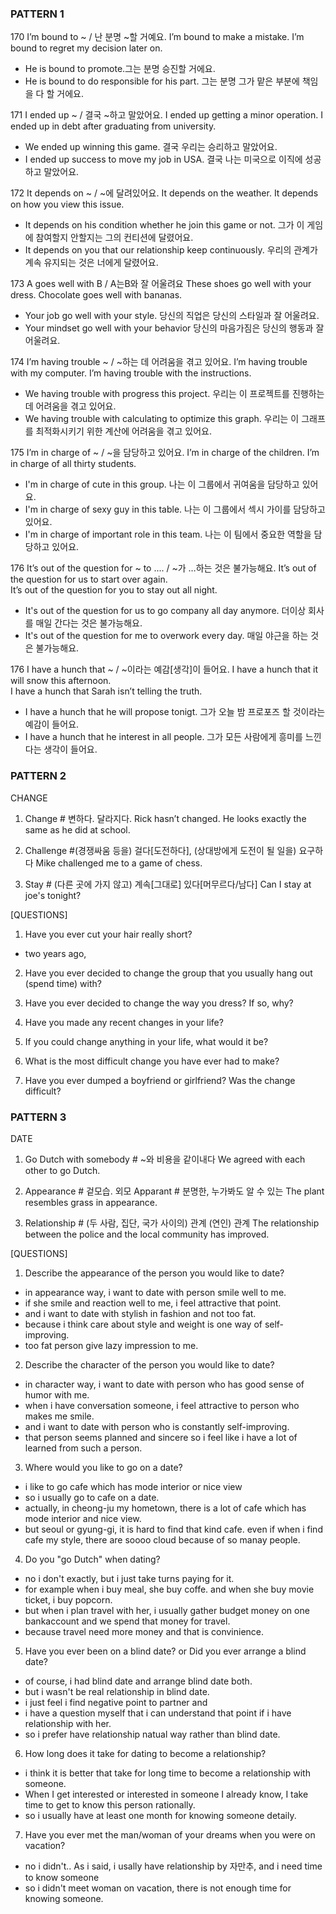 ### PATTERN 1
170  I’m bound to ~ / 난 분명 ~할 거예요.
I’m bound to make a mistake.
I’m bound to regret my decision later on.
- He is bound to promote.그는 분명 승진할 거에요.
- He is bound to do responsible for his part. 그는 분명 그가 맡은 부분에 책임을 다 할 거에요.

171  I ended up ~ / 결국 ~하고 말았어요.
I ended up getting a minor operation.
I ended up in debt after graduating from university.
- We ended up winning this game. 결국 우리는 승리하고 말았어요.
- I ended up success to move my job in USA. 결국 나는 미국으로 이직에 성공하고 말았어요.
 
172  It depends on ~ / ~에 달려있어요.
It depends on the weather.
It depends on how you view this issue.
- It depends on his condition whether he join this game or not. 그가 이 게임에 참여할지 안할지는 그의 컨티션에 달렸어요.
- It depends on you that our relationship keep continuously. 우리의 관계가 계속 유지되는 것은 너에게 달렸어요.

173  A goes well with B / A는B와 잘 어울려요
These shoes go well with your dress. 
Chocolate goes well with bananas.
- Your job go well with your style. 당신의 직업은 당신의 스타일과 잘 어울려요.
- Your mindset go well with your behavior 당신의 마음가짐은 당신의 행동과 잘 어울려요.
 
174  I’m having trouble ~ / ~하는 데 어려움을 겪고 있어요.
I’m having trouble with my computer. 
I’m having trouble with the instructions.
- We having trouble with progress this project. 우리는 이 프로젝트를 진행하는데 어려움을 겪고 있어요.
- We having trouble with calculating to optimize this graph. 우리는 이 그래프를 최적화시키기 위한 계산에 어려움을 겪고 있어요.

175  I’m in charge of ~ / ~을 담당하고 있어요.
I’m in charge of the children.
I’m in charge of all thirty students.
- I'm in charge of cute in this group. 나는 이 그룹에서 귀여움을 담당하고 있어요.
- I'm in charge of sexy guy in this table. 나는 이 그룹에서 섹시 가이를 담당하고 있어요.
- I'm in charge of important role in this team. 나는 이 팀에서 중요한 역할을 담당하고 있어요.
 
176  It’s out of the question for ~ to .... / ~가 …하는 것은 불가능해요.
It’s out of the question for us to start over again.  
It’s out of the question for you to stay out all night.
- It's out of the question for us to go company all day anymore. 더이상 회사를 매일 간다는 것은 불가능해요.
- It's out of the question for me to overwork every day. 매일 야근을 하는 것은 불가능해요.
 
176  I have a hunch that ~ / ~이라는 예감[생각]이 들어요.
I have a hunch that it will snow this afternoon.  
I have a hunch that Sarah isn’t telling the truth.
- I have a hunch that he will propose tonigt. 그가 오늘 밤 프로포즈 할 것이라는 예감이 들어요.
- I have a hunch that he interest in all people. 그가 모든 사람에게 흥미를 느낀다는 생각이 들어요.

### PATTERN 2
CHANGE
1. Change # 변하다. 달라지다.
Rick hasn’t changed. He looks exactly the same as he did at school.

2. Challenge #(경쟁싸움 등을) 걸다[도전하다], (상대방에게 도전이 될 일을) 요구하다
Mike challenged me to a game of chess.

3. Stay # (다른 곳에 가지 않고) 계속[그대로] 있다[머무르다/남다]
Can I stay at joe's tonight?

[QUESTIONS]

1. Have you ever cut your hair really short?
- two years ago, 
2. Have you ever decided to change the group that you usually hang out (spend time) with?

3. Have you ever decided to change the way you dress? If so, why?

4. Have you made any recent changes in your life?

5. If you could change anything in your life, what would it be?

6. What is the most difficult change you have ever had to make?

7. Have you ever dumped a boyfriend or girlfriend? Was the change difficult?

### PATTERN 3
DATE
1. Go Dutch with somebody # ~와 비용을 같이내다
We agreed with each other to go Dutch. 

2. Appearance # 겉모습. 외모
     Apparant # 분명한, 누가봐도 알 수 있는
The plant resembles grass in appearance. 

3. Relationship # (두 사람, 집단, 국가 사이의) 관계
                          (연인) 관계
The relationship between the police and the local community has improved. 


[QUESTIONS]
1. Describe the appearance of the person you would like to date?
- in appearance way, i want to date with person smile well to me.
- if she smile and reaction well to me, i feel attractive that point.
- and i want to date with stylish in fashion and not too fat.
- because i think care about style and weight is one way of self-improving.
- too fat person give lazy impression to me.

2. Describe the character of the person you would like to date?
- in character way, i want to date with person who has good sense of humor with me. 
- when i have conversation someone, i feel attractive to person who makes me smile.
- and i want to date with person who is constantly self-improving.
- that person seems planned and sincere so i feel like i have a lot of learned from such a person.

3. Where would you like to go on a date?
- i like to go cafe which has mode interior or nice view
- so i usually go to cafe on a date.
- actually, in cheong-ju my hometown, there is a lot of cafe which has mode interior and nice view.
- but seoul or gyung-gi, it is hard to find that kind cafe. even if when i find cafe my style, there are soooo cloud because of so manay people.

4. Do you "go Dutch" when dating?
- no i don't exactly, but i just take turns paying for it.
- for example when i buy meal, she buy coffe. and when she buy movie ticket, i buy popcorn.
- but when i plan travel with her, i usually gather budget money on one bankaccount and we spend that money for travel.
- because travel need more money and that is convinience.

5. Have you ever been on a blind date? or Did you ever arrange a blind date?
- of course, i had blind date and arrange blind date both.
- but i wasn't be real relationship in blind date.
- i just feel i find negative point to partner and 
- i have a question myself that i can understand that point if i have relationship with her.
- so i prefer have relationship natual way rather than blind date.

6. How long does it take for dating to become a relationship?
- i think it is better that take for long time to become a relationship with someone.
- When I get interested or interested in someone I already know, I take time to get to know this person rationally.
- so i usually have at least one month for knowing someone detaily.

7. Have you ever met the man/woman of your dreams when you were on vacation?
- no i didn't.. As i said, i usally have relationship by 자만추, and i need time to know someone
- so i didn't meet woman on vacation, there is not enough time for knowing someone.
